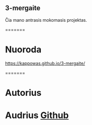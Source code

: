 ## 3-mergaite
Čia mano antrasis mokomasis projektas.

=======
# Nuoroda

https://kappowas.github.io/3-mergaite/

=======
# Autorius
Audrius [Github](https://github.com/kappowas)
=======


